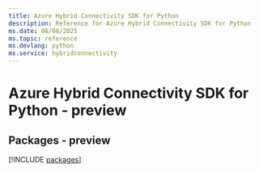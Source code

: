 ```yaml
---
title: Azure Hybrid Connectivity SDK for Python
description: Reference for Azure Hybrid Connectivity SDK for Python
ms.date: 08/08/2025
ms.topic: reference
ms.devlang: python
ms.service: hybridconnectivity
---
```

# Azure Hybrid Connectivity SDK for Python - preview
## Packages - preview
[!INCLUDE [packages](hybrid-connectivity-index.md)]